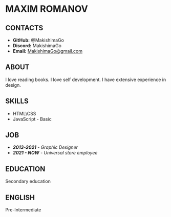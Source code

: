 # MAXIM ROMANOV #

## CONTACTS ##
* **GitHub:** @MakishimaGo
* **Discord:** MakishimaGo
* **Email:** MakishimaGo@gmail.com

## ABOUT ##
I love reading books. I love self development. I have extensive experience in design.

## SKILLS ##
* HTML\CSS
* JavaScript - Basic

## JOB ##
* ***2013-2021*** *- Graphic Designer*
* ***2021 - NOW*** *- Universal store employee*

## EDUCATION ##
Secondary education

## ENGLISH ##
Pre-Intermediate
